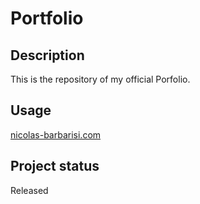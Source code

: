 # Portfolio

## Description
This is the repository of my official Porfolio.

## Usage
[nicolas-barbarisi.com](https://nicolas-barbarisi.com)

## Project status
Released